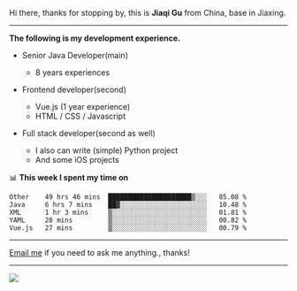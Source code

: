 Hi there, thanks for stopping by, this is **Jiaqi Gu** from China, base in Jiaxing.

---

**The following is my development experience.**

- Senior Java Developer(main)
  - 8 years experiences

- Frontend developer(second)
  - Vue.js (1 year experience)
  - HTML / CSS / Javascript
  
- Full stack developer(second as well)
  - I also can write (simple) Python project
  - And some iOS projects

📊 **This week I spent my time on**
<!--START_SECTION:waka-->
```text
Other    49 hrs 46 mins  █████████████████████▒░░░   85.08 % 
Java     6 hrs 7 mins    ██▓░░░░░░░░░░░░░░░░░░░░░░   10.48 % 
XML      1 hr 3 mins     ▒░░░░░░░░░░░░░░░░░░░░░░░░   01.81 % 
YAML     28 mins         ▒░░░░░░░░░░░░░░░░░░░░░░░░   00.82 % 
Vue.js   27 mins         ▒░░░░░░░░░░░░░░░░░░░░░░░░   00.79 % 
```
<!--END_SECTION:waka-->

---

[Email me](mailto:droidqw.hk@gmail.com?subject=Hiring_from_GitHub) if you need to ask me anything., thanks!

---

![]( https://visitor-badge.glitch.me/badge?page_id=githubgujiaqi)

